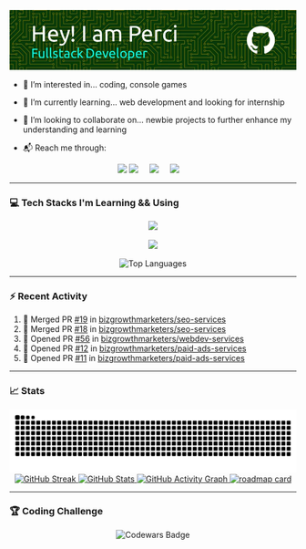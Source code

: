 ![Header](./images/github-header-image.webp)

- 👀 I’m interested in... coding, console games
  
- 🌱 I’m currently learning... web development and looking for internship
  
- 💞️ I’m looking to collaborate on... newbie projects to further enhance my understanding and learning

- 📬 Reach me through:
<p align="center"><a href="https://www.linkedin.com/in/percival-aceron" target="_blank"><img src="https://img.shields.io/badge/LinkedIn-0077B5?style=for-the-badge&logo=linkedin&logoColor=white" height="28"></a> <a href="https://www.facebook.com/perci.aceron.1010" target="_blank"><img src="https://img.shields.io/badge/Facebook-1877F2?style=for-the-badge&logo=facebook&logoColor=white" height="28" style="margin-right: 16px"></a> <a href="https://x.com/percival_aceron" target="_blank"><img src="https://img.shields.io/badge/Twitter-000000?style=for-the-badge&logo=X&logoColor=white" height="28" style="margin-right: 16px"></a> <a href="mailto:perci.aceron@gmail.com" target="_blank"><img src="https://img.shields.io/badge/Gmail-D14836?style=for-the-badge&logo=gmail&logoColor=white" height="28" style="margin-right: 16px"></a></p>

---

### 💻 Tech Stacks I'm Learning && Using

  <p align="center">
    <a href="https://github.com/perci-aceron">
      <img src="https://skillicons.dev/icons?i=html,css,js,typescript,git,github" />
    </a>
  </p>
  <p align="center">
    <a href="https://github.com/perci-aceron">
      <img src="https://skillicons.dev/icons?i=mongodb,express,react,nodejs,astro" />
    </a>
  </p>
 <div align=center>
  <img src="https://github-readme-stats.vercel.app/api/top-langs/?username=perci-aceron&theme=tokyonight&hide_border=false&include_all_commits=true&count_private=true&layout=compact" alt="Top Languages" style="display: inline"/>
</div>

---

### :zap: Recent Activity

<!--START_SECTION:activity-->
1. 🎉 Merged PR [#19](https://github.com/bizgrowthmarketers/seo-services/pull/19) in [bizgrowthmarketers/seo-services](https://github.com/bizgrowthmarketers/seo-services)
2. 🎉 Merged PR [#18](https://github.com/bizgrowthmarketers/seo-services/pull/18) in [bizgrowthmarketers/seo-services](https://github.com/bizgrowthmarketers/seo-services)
3. 💪 Opened PR [#56](https://github.com/bizgrowthmarketers/webdev-services/pull/56) in [bizgrowthmarketers/webdev-services](https://github.com/bizgrowthmarketers/webdev-services)
4. 💪 Opened PR [#12](https://github.com/bizgrowthmarketers/paid-ads-services/pull/12) in [bizgrowthmarketers/paid-ads-services](https://github.com/bizgrowthmarketers/paid-ads-services)
5. 💪 Opened PR [#11](https://github.com/bizgrowthmarketers/paid-ads-services/pull/11) in [bizgrowthmarketers/paid-ads-services](https://github.com/bizgrowthmarketers/paid-ads-services)
<!--END_SECTION:activity-->

---

### :chart_with_upwards_trend: Stats
<div align="center">
  <a href="https://github.com/perci-aceron">
    <img src="https://github.com/perci-aceron/perci-aceron/blob/manual-run-output/only-svg/github-contribution-grid-snake-dark.svg" alt="Github Snake" /> <img src="https://github-readme-streak-stats.herokuapp.com/?user=perci-aceron&theme=tokyonight&hide_border=false" alt="GitHub Streak" /> <img src="https://github-readme-stats.vercel.app/api?username=perci-aceron&theme=tokyonight&hide_border=false&include_all_commits=true&count_private=false" alt="GitHub Stats" /> <img src="https://github-readme-activity-graph.vercel.app/graph?username=perci-aceron&theme=tokyo-night" alt="GitHub Activity Graph"/> <img src='https://roadmap.sh/card/tall/66b3fcd5e70e3d56229c6879?variant=dark' alt='roadmap card'/>
  </a>
</div> 
 
---

### 🏆 Coding Challenge

<div align="center">
  <a href="https://www.codewars.com/users/perci-aceron" style="text-decoration: none;">
    <img src="https://github.r2v.ch/codewars?user=perci-aceron&top_languages=true&hide_clan=true&stroke=%23BB432C&theme=gradient_dark_by_level" alt="Codewars Badge"/>
  </a>
</div>

<!---
perci-aceron/perci-aceron is a ✨ special ✨ repository because its `README.md` (this file) appears on your GitHub profile.
You can click the Preview link to take a look at your changes.
--->
